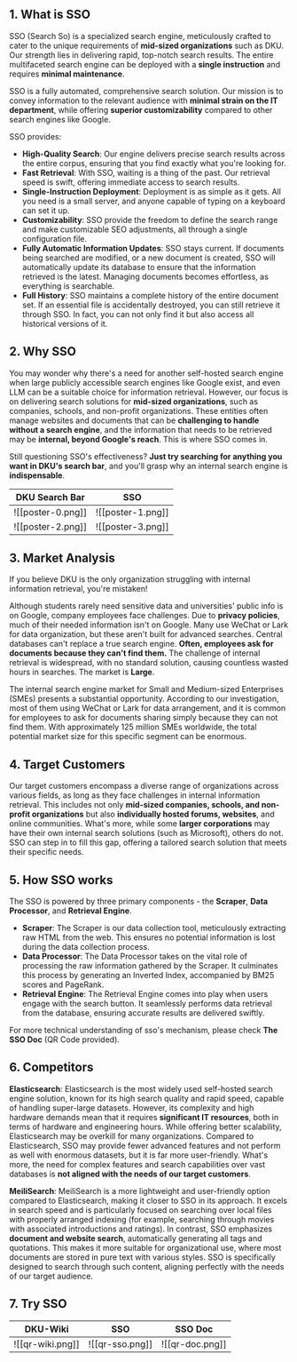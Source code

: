 ## 1. What is SSO

SSO (Search So) is a specialized search engine, meticulously crafted to cater to the unique requirements of **mid-sized organizations** such as DKU. Our strength lies in delivering rapid, top-notch search results. The entire multifaceted search engine can be deployed with a **single instruction** and requires **minimal maintenance**.

SSO is a fully automated, comprehensive search solution. Our mission is to convey information to the relevant audience with **minimal strain on the IT department**, while offering **superior customizability** compared to other search engines like Google.

SSO provides:

- **High-Quality Search**: Our engine delivers precise search results across the entire corpus, ensuring that you find exactly what you're looking for.
- **Fast Retrieval**: With SSO, waiting is a thing of the past. Our retrieval speed is swift, offering immediate access to search results.
- **Single-Instruction Deployment**: Deployment is as simple as it gets. All you need is a small server, and anyone capable of typing on a keyboard can set it up.
- **Customizability**: SSO provide the freedom to define the search range and make customizable SEO adjustments, all through a single configuration file.
- **Fully Automatic Information Updates**: SSO stays current. If documents being searched are modified, or a new document is created, SSO will automatically update its database to ensure that the information retrieved is the latest. Managing documents becomes effortless, as everything is searchable.
- **Full History**: SSO maintains a complete history of the entire document set. If an essential file is accidentally destroyed, you can still retrieve it through SSO. In fact, you can not only find it but also access all historical versions of it.

## 2. Why SSO

You may wonder why there's a need for another self-hosted search engine when large publicly accessible search engines like Google exist, and even LLM can be a suitable choice for information retrieval. However, our focus is on delivering search solutions for **mid-sized organizations**, such as companies, schools, and non-profit organizations. These entities often manage websites and documents that can be **challenging to handle without a search engine**, and the information that needs to be retrieved may be **internal, beyond Google's reach**. This is where SSO comes in.

Still questioning SSO's effectiveness? **Just try searching for anything you want in DKU's search bar**, and you'll grasp why an internal search engine is **indispensable**.

|DKU Search Bar|SSO|
|---|---|
|![[poster-0.png]]|![[poster-1.png]]|
|![[poster-2.png]]|![[poster-3.png]]|

## 3. Market Analysis

If you believe DKU is the only organization struggling with internal information retrieval, you're mistaken!

Although students rarely need sensitive data and universities' public info is on Google, company employees face challenges. Due to **privacy policies**, much of their needed information isn't on Google. Many use WeChat or Lark for data organization, but these aren't built for advanced searches. Central databases can't replace a true search engine. **Often, employees ask for documents because they can't find them.** The challenge of internal retrieval is widespread, with no standard solution, causing countless wasted hours in searches. The market is **Large**.

The internal search engine market for Small and Medium-sized Enterprises (SMEs) presents a substantial opportunity. According to our investigation, most of them using WeChat or Lark for data arrangement, and it is common for employees to ask for documents sharing simply because they can not find them. With approximately 125 million SMEs worldwide, the total potential market size for this specific segment can be enormous. 
## 4. Target Customers

Our target customers encompass a diverse range of organizations across various fields, as long as they face challenges in internal information retrieval. This includes not only **mid-sized companies, schools, and non-profit organizations** but also **individually hosted forums, websites**, and online communities. What's more, while some **larger corporations** may have their own internal search solutions (such as Microsoft), others do not. SSO can step in to fill this gap, offering a tailored search solution that meets their specific needs.

## 5. How SSO works

The SSO is powered by three primary components - the **Scraper**, **Data Processor**, and **Retrieval Engine**.

- **Scraper**: The Scraper is our data collection tool, meticulously extracting raw HTML from the web. This ensures no potential information is lost during the data collection process.
- **Data Processor**: The Data Processor takes on the vital role of processing the raw information gathered by the Scraper. It culminates this process by generating an Inverted Index, accompanied by BM25 scores and PageRank.
- **Retrieval Engine**: The Retrieval Engine comes into play when users engage with the search button. It seamlessly performs data retrieval from the database, ensuring accurate results are delivered swiftly.

For more technical understanding of sso's mechanism, please check **The SSO Doc** (QR Code provided).

## 6. Competitors

**Elasticsearch**: Elasticsearch is the most widely used self-hosted search engine solution, known for its high search quality and rapid speed, capable of handling super-large datasets. However, its complexity and high hardware demands mean that it requires **significant IT resources**, both in terms of hardware and engineering hours. While offering better scalability, Elasticsearch may be overkill for many organizations. Compared to Elasticsearch, SSO may provide fewer advanced features and not perform as well with enormous datasets, but it is far more user-friendly. What's more, the need for complex features and search capabilities over vast databases is **not aligned with the needs of our target customers**.

**MeiliSearch**: MeiliSearch is a more lightweight and user-friendly option compared to Elasticsearch, making it closer to SSO in its approach. It excels in search speed and is particularly focused on searching over local files with properly arranged indexing (for example, searching through movies with associated introductions and ratings). In contrast, SSO emphasizes **document and website search**, automatically generating all tags and quotations. This makes it more suitable for organizational use, where most documents are stored in pure text with various styles. SSO is specifically designed to search through such content, aligning perfectly with the needs of our target audience.

## 7. Try SSO

|   DKU-Wiki   |   SSO   |   SSO Doc   |
| ---- | ---- | ---- |
|   ![[qr-wiki.png]]   |   ![[qr-sso.png]]   |   ![[qr-doc.png]]   |

